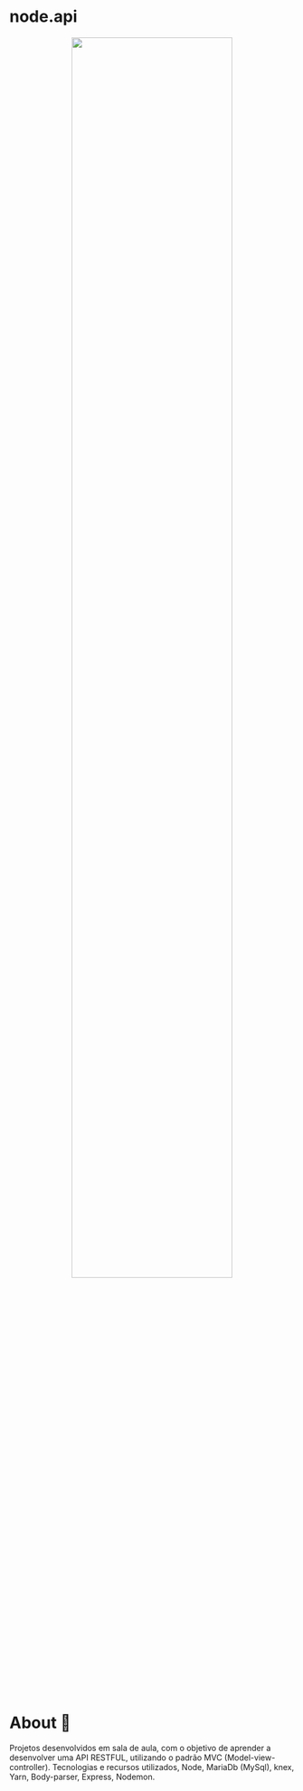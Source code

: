 # node.api
<h4 align="center">
  <img src="https://user-images.githubusercontent.com/53453342/93111959-c12d1400-f68d-11ea-9384-9309b98a4ca3.jpg" width="75%" />
</h4>

# About 🧾
Projetos desenvolvidos em sala de aula, com o objetivo de aprender a desenvolver uma API RESTFUL, utilizando o padrão MVC (Model-view-controller). Tecnologias e recursos utilizados, Node, MariaDb (MySql), knex, Yarn, Body-parser, Express, Nodemon.
